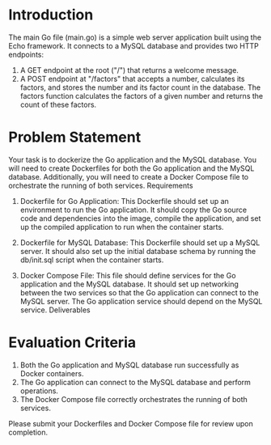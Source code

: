 # Introduction

The main Go file (main.go) is a simple web server application built using the Echo framework. It connects to a MySQL database and provides two HTTP endpoints:

1. A GET endpoint at the root ("/") that returns a welcome message.
2. A POST endpoint at "/factors" that accepts a number, calculates its factors, and stores the number and its factor count in the database.
   The factors function calculates the factors of a given number and returns the count of these factors.

# Problem Statement

Your task is to dockerize the Go application and the MySQL database. You will need to create Dockerfiles for both the Go application and the MySQL database. Additionally, you will need to create a Docker Compose file to orchestrate the running of both services.
Requirements

1. Dockerfile for Go Application: This Dockerfile should set up an environment to run the Go application. It should copy the Go source code and dependencies into the image, compile the application, and set up the compiled application to run when the container starts.

2. Dockerfile for MySQL Database: This Dockerfile should set up a MySQL server. It should also set up the initial database schema by running the db/init.sql script when the container starts.

3. Docker Compose File: This file should define services for the Go application and the MySQL database. It should set up networking between the two services so that the Go application can connect to the MySQL server. The Go application service should depend on the MySQL service.
   Deliverables

# Evaluation Criteria

1. Both the Go application and MySQL database run successfully as Docker containers.
2. The Go application can connect to the MySQL database and perform operations.
3. The Docker Compose file correctly orchestrates the running of both services.

Please submit your Dockerfiles and Docker Compose file for review upon completion.
